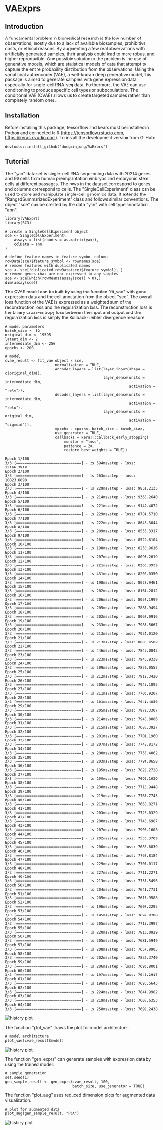 # VAExprs

## Introduction

A fundamental problem in biomedical research is the low number of observations, mostly due to a lack of available biosamples, prohibitive costs, or ethical reasons. By augmenting a few real observations with artificially generated samples, their analysis could lead to more robust and higher reproducible. One possible solution to the problem is the use of generative models, which are statistical models of data that attempt to capture the entire probability distribution from the observations. Using the variational autoencoder (VAE), a well-known deep generative model, this package is aimed to generate samples with gene expression data, especially for single-cell RNA-seq data. Furthermore, the VAE can use conditioning to produce specific cell types or subpopulations. The conditional VAE (CVAE) allows us to create targeted samples rather than completely random ones.





## Installation

Before installing this package, tensorflow and kears must be installed in Python and connected to R (https://tensorflow.rstudio.com, https://keras.rstudio.com).
To install the development version from GitHub:
``` 
devtools::install_github("dongminjung/VAExprs")
```





## Tutorial

The "yan" data set is single-cell RNA sequencing data with 20214 genes and 90 cells from human preimplantation embryos and embryonic stem cells at different passages. The rows in the dataset correspond to genes and columns correspond to cells. The "SingleCellExperiment" class can be used to store and manipulate single-cell genomics data. It extends the "RangedSummarizedExperiment" class and follows similar conventions. The object "sce" can be created by the data "yan" with cell type annotation "ann".

```
library(VAExprs)
library(SC3)

# create a SingleCellExperiment object
sce <- SingleCellExperiment(
    assays = list(counts = as.matrix(yan)),
    colData = ann
)

# define feature names in feature_symbol column
rowData(sce)$feature_symbol <- rownames(sce)
# remove features with duplicated names
sce <- sce[!duplicated(rowData(sce)$feature_symbol), ]
# remove genes that are not expressed in any samples
sce <- sce[which(rowMeans(assay(sce)) > 0),]
dim(assay(sce))
```

The CVAE model can be built by using the function "fit_vae" with gene expression data and the cell annotation from the object "sce". The overall loss function of the VAE is expressed as a weighted sum of the reconstruction loss and the regularization loss. The reconstruction loss is the binary cross-entropy loss between the input and output and the regularization loss is simply the Kullback-Leibler divergence measure.
```
# model parameters
batch_size <- 32
original_dim <- 19595
latent_dim <- 2
intermediate_dim <- 256
epochs <- 200

# model
cvae_result <- fit_vae(object = sce,
                       normalization = TRUE,
                       encoder_layers = list(layer_input(shape = c(original_dim)),
                                             layer_dense(units = intermediate_dim,
                                                         activation = "relu")),
                       decoder_layers = list(layer_dense(units = intermediate_dim,
                                                         activation = "relu"),
                                             layer_dense(units = original_dim,
                                                         activation = "sigmoid")),
                       epochs = epochs, batch_size = batch_size,
                       use_generator = TRUE,
                       callbacks = keras::callback_early_stopping(
                           monitor = "loss",
                           patience = 20,
                           restore_best_weights = TRUE))

Epoch 1/100
3/3 [==============================] - 2s 594ms/step - loss: 13166.3818
Epoch 2/100
3/3 [==============================] - 1s 263ms/step - loss: 10823.6898
Epoch 3/100
3/3 [==============================] - 1s 229ms/step - loss: 9851.2135
Epoch 4/100
3/3 [==============================] - 1s 214ms/step - loss: 9368.2640
Epoch 5/100
3/3 [==============================] - 1s 221ms/step - loss: 9149.4072
Epoch 6/100
3/3 [==============================] - 1s 229ms/step - loss: 8784.5710
Epoch 7/100
3/3 [==============================] - 1s 222ms/step - loss: 8648.3044
Epoch 8/100
3/3 [==============================] - 1s 209ms/step - loss: 8556.3317
Epoch 9/100
3/3 [==============================] - 1s 203ms/step - loss: 8529.6104
Epoch 10/100
3/3 [==============================] - 1s 198ms/step - loss: 8230.9616
Epoch 11/100
3/3 [==============================] - 1s 207ms/step - loss: 8093.2619
Epoch 12/100
3/3 [==============================] - 1s 221ms/step - loss: 8263.3939
Epoch 13/100
3/3 [==============================] - 1s 431ms/step - loss: 8202.0350
Epoch 14/100
3/3 [==============================] - 1s 198ms/step - loss: 8028.9461
Epoch 15/100
3/3 [==============================] - 1s 202ms/step - loss: 8161.2812
Epoch 16/100
3/3 [==============================] - 1s 206ms/step - loss: 8052.1999
Epoch 17/100
3/3 [==============================] - 1s 205ms/step - loss: 7887.9494
Epoch 18/100
3/3 [==============================] - 1s 202ms/step - loss: 8067.0916
Epoch 19/100
3/3 [==============================] - 1s 233ms/step - loss: 7985.5667
Epoch 20/100
3/3 [==============================] - 1s 213ms/step - loss: 7954.0120
Epoch 21/100
3/3 [==============================] - 1s 213ms/step - loss: 8006.4508
Epoch 22/100
3/3 [==============================] - 1s 446ms/step - loss: 7846.0843
Epoch 23/100
3/3 [==============================] - 1s 223ms/step - loss: 7946.9338
Epoch 24/100
3/3 [==============================] - 1s 209ms/step - loss: 7850.0553
Epoch 25/100
3/3 [==============================] - 1s 212ms/step - loss: 7912.3420
Epoch 26/100
3/3 [==============================] - 1s 205ms/step - loss: 7945.1095
Epoch 27/100
3/3 [==============================] - 1s 211ms/step - loss: 7703.9207
Epoch 28/100
3/3 [==============================] - 1s 201ms/step - loss: 7941.4056
Epoch 29/100
3/3 [==============================] - 1s 205ms/step - loss: 7972.3307
Epoch 30/100
3/3 [==============================] - 1s 214ms/step - loss: 7948.8006
Epoch 31/100
3/3 [==============================] - 1s 215ms/step - loss: 7685.3927
Epoch 32/100
3/3 [==============================] - 1s 201ms/step - loss: 7701.1960
Epoch 33/100
3/3 [==============================] - 1s 207ms/step - loss: 7748.8172
Epoch 34/100
3/3 [==============================] - 1s 200ms/step - loss: 7755.4062
Epoch 35/100
3/3 [==============================] - 1s 203ms/step - loss: 7794.0658
Epoch 36/100
3/3 [==============================] - 1s 195ms/step - loss: 7822.2728
Epoch 37/100
3/3 [==============================] - 1s 200ms/step - loss: 7692.1629
Epoch 38/100
3/3 [==============================] - 1s 230ms/step - loss: 7710.9448
Epoch 39/100
3/3 [==============================] - 1s 219ms/step - loss: 7767.7743
Epoch 40/100
3/3 [==============================] - 1s 213ms/step - loss: 7668.8271
Epoch 41/100
3/3 [==============================] - 1s 203ms/step - loss: 7728.0329
Epoch 42/100
3/3 [==============================] - 1s 200ms/step - loss: 7740.6987
Epoch 43/100
3/3 [==============================] - 1s 207ms/step - loss: 7906.1608
Epoch 44/100
3/3 [==============================] - 1s 202ms/step - loss: 7550.3789
Epoch 45/100
3/3 [==============================] - 1s 200ms/step - loss: 7688.6839
Epoch 46/100
3/3 [==============================] - 1s 207ms/step - loss: 7762.8184
Epoch 47/100
3/3 [==============================] - 1s 229ms/step - loss: 7707.0117
Epoch 48/100
3/3 [==============================] - 1s 227ms/step - loss: 7711.2271
Epoch 49/100
3/3 [==============================] - 1s 213ms/step - loss: 7757.5496
Epoch 50/100
3/3 [==============================] - 1s 204ms/step - loss: 7641.7731
Epoch 51/100
3/3 [==============================] - 1s 205ms/step - loss: 7615.9588
Epoch 52/100
3/3 [==============================] - 1s 196ms/step - loss: 7607.2295
Epoch 53/100
3/3 [==============================] - 1s 195ms/step - loss: 7699.8200
Epoch 54/100
3/3 [==============================] - 1s 205ms/step - loss: 7715.3997
Epoch 55/100
3/3 [==============================] - 1s 220ms/step - loss: 7810.0929
Epoch 56/100
3/3 [==============================] - 1s 205ms/step - loss: 7681.5949
Epoch 57/100
3/3 [==============================] - 1s 208ms/step - loss: 7657.8905
Epoch 58/100
3/3 [==============================] - 1s 202ms/step - loss: 7839.3740
Epoch 59/100
3/3 [==============================] - 1s 206ms/step - loss: 7693.8001
Epoch 60/100
3/3 [==============================] - 1s 197ms/step - loss: 7643.2917
Epoch 61/100
3/3 [==============================] - 1s 196ms/step - loss: 7696.5643
Epoch 62/100
3/3 [==============================] - 1s 224ms/step - loss: 7844.9982
Epoch 63/100
3/3 [==============================] - 1s 219ms/step - loss: 7605.6353
Epoch 64/100
3/3 [==============================] - 1s 258ms/step - loss: 7692.2438
```

![history plot](docs/history_plot.png)

The function "plot_vae" draws the plot for model architecture.
```
# model architecture
plot_vae(cvae_result$model)
```

![history plot](docs/model_architecture.png)

The function "gen_exprs" can generate samples with expression data by using the trained model.
```
# sample generation
set.seed(1)
gen_sample_result <- gen_exprs(cvae_result, 100,
                               batch_size, use_generator = TRUE)
```

The function "plot_aug" uses reduced dimension plots for augmented data visualization.
```
# plot for augmented data
plot_aug(gen_sample_result, "PCA")
```

![history plot](docs/augmentation_plot.png)